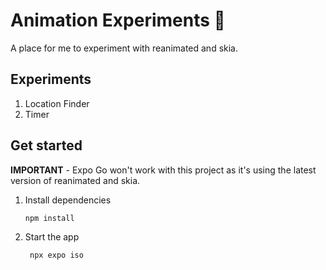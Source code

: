 # Animation Experiments 🧪

A place for me to experiment with reanimated and skia.

## Experiments

1. Location Finder
2. Timer

## Get started

**IMPORTANT** - Expo Go won't work with this project as it's using the latest version of reanimated and skia.

1. Install dependencies

   ```bash
   npm install
   ```

2. Start the app

   ```bash
    npx expo iso
   ```
